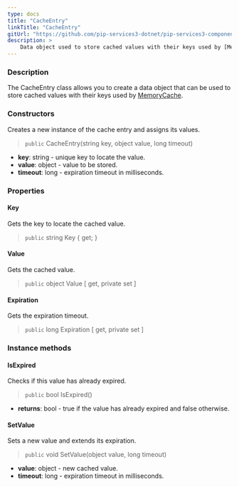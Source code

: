 ```yaml
---
type: docs
title: "CacheEntry"
linkTitle: "CacheEntry"
gitUrl: "https://github.com/pip-services3-dotnet/pip-services3-components-dotnet"
description: >
    Data object used to store cached values with their keys used by [MemoryCache](../memory_cache).
---
```


### Description

The CacheEntry class allows you to create a data object that can be used to store cached values with their keys used by [MemoryCache](../memory_cache).

### Constructors
Creates a new instance of the cache entry and assigns its values.

> `public` CacheEntry(string key, object value, long timeout)

- **key**: string - unique key to locate the value.
- **value**: object - value to be stored.
- **timeout**: long - expiration timeout in milliseconds.


### Properties

#### Key
Gets the key to locate the cached value.

> `public` string Key { get; }

#### Value
Gets the cached value.

> `public` object Value [ get, private set ]

#### Expiration
Gets the expiration timeout.

> `public` long Expiration [ get, private set ]


### Instance methods


#### IsExpired
Checks if this value has already expired.

> `public` bool IsExpired()

- **returns**: bool - true if the value has already expired and false otherwise.


#### SetValue
Sets a new value and extends its expiration.

> `public` void SetValue(object value, long timeout)

- **value**: object - new cached value.
- **timeout**: long - expiration timeout in milliseconds.
